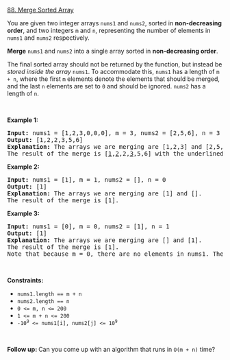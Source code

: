 <a class="no-underline hover:text-blue-s dark:hover:text-dark-blue-s truncate cursor-text whitespace-normal hover:!text-[inherit]" href="https://leetcode.com/problems/merge-sorted-array/">88. Merge Sorted Array</a>

<div class="elfjS" data-track-load="description_content"><p>You are given two integer arrays <code>nums1</code> and <code>nums2</code>, sorted in <strong>non-decreasing order</strong>, and two integers <code>m</code> and <code>n</code>, representing the number of elements in <code>nums1</code> and <code>nums2</code> respectively.</p>

<p><strong>Merge</strong> <code>nums1</code> and <code>nums2</code> into a single array sorted in <strong>non-decreasing order</strong>.</p>

<p>The final sorted array should not be returned by the function, but instead be <em>stored inside the array </em><code>nums1</code>. To accommodate this, <code>nums1</code> has a length of <code>m + n</code>, where the first <code>m</code> elements denote the elements that should be merged, and the last <code>n</code> elements are set to <code>0</code> and should be ignored. <code>nums2</code> has a length of <code>n</code>.</p>

<p>&nbsp;</p>
<p><strong class="example">Example 1:</strong></p>

<pre><strong>Input:</strong> nums1 = [1,2,3,0,0,0], m = 3, nums2 = [2,5,6], n = 3
<strong>Output:</strong> [1,2,2,3,5,6]
<strong>Explanation:</strong> The arrays we are merging are [1,2,3] and [2,5,6].
The result of the merge is [<u>1</u>,<u>2</u>,2,<u>3</u>,5,6] with the underlined elements coming from nums1.
</pre>

<p><strong class="example">Example 2:</strong></p>

<pre><strong>Input:</strong> nums1 = [1], m = 1, nums2 = [], n = 0
<strong>Output:</strong> [1]
<strong>Explanation:</strong> The arrays we are merging are [1] and [].
The result of the merge is [1].
</pre>

<p><strong class="example">Example 3:</strong></p>

<pre><strong>Input:</strong> nums1 = [0], m = 0, nums2 = [1], n = 1
<strong>Output:</strong> [1]
<strong>Explanation:</strong> The arrays we are merging are [] and [1].
The result of the merge is [1].
Note that because m = 0, there are no elements in nums1. The 0 is only there to ensure the merge result can fit in nums1.
</pre>

<p>&nbsp;</p>
<p><strong>Constraints:</strong></p>

<ul>
	<li><code>nums1.length == m + n</code></li>
	<li><code>nums2.length == n</code></li>
	<li><code>0 &lt;= m, n &lt;= 200</code></li>
	<li><code>1 &lt;= m + n &lt;= 200</code></li>
	<li><code>-10<sup>9</sup> &lt;= nums1[i], nums2[j] &lt;= 10<sup>9</sup></code></li>
</ul>

<p>&nbsp;</p>
<p><strong>Follow up: </strong>Can you come up with an algorithm that runs in <code>O(m + n)</code> time?</p>
</div>